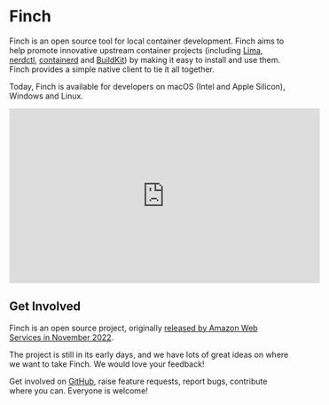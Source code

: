 # Finch

Finch is an open source tool for local container development. Finch aims to help
promote innovative upstream container projects (including
[Lima](https://github.com/lima-vm/lima),
[nerdctl](https://github.com/containerd/nerdctl),
[containerd](https://github.com/containerd/containerd) and
[BuildKit](https://github.com/moby/buildkit)) by making it easy to install and
use them. Finch provides a simple native client to tie it all together.

Today, Finch is available for developers on macOS (Intel and Apple Silicon), Windows and Linux.

<iframe width="560" height="315" src="https://www.youtube.com/embed/S7JwFFZ-7_Q?start=1525" title="YouTube video player" frameborder="0" allow="accelerometer; autoplay; clipboard-write; encrypted-media; gyroscope; picture-in-picture; web-share" allowfullscreen></iframe>

## Get Involved

Finch is an open source project, originally [released by Amazon Web
Services in November
2022](https://aws.amazon.com/blogs/opensource/introducing-finch-an-open-source-client-for-container-development/).

The project is still in its early days, and we have lots of great ideas on where
we want to take Finch. We would love your feedback!

Get involved on [GitHub](https://github.com/runfinch/finch), raise feature
requests, report bugs, contribute where you can. Everyone is welcome!

